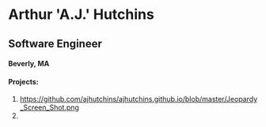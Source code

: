# Arthur 'A.J.' Hutchins



## Software Engineer
#### Beverly, MA


#### Projects:
1. https://github.com/ajhutchins/ajhutchins.github.io/blob/master/Jeopardy_Screen_Shot.png
2. 
